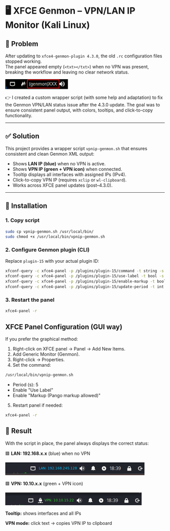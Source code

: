# 🖥 XFCE Genmon – VPN/LAN IP Monitor (Kali Linux)

## 📌 Problem
After updating to `xfce4-genmon-plugin 4.3.0`, the old `.rc` configuration files stopped working.  
The panel appeared empty (`<txt></txt>`) when no VPN was present, breaking the workflow and leaving no clear network status.

![Before – Empty panel](genmon-before-after/genmon-before.png)

👉 I created a custom wrapper script (with some help and adaptation) to fix the Genmon VPN/LAN status issue after the 4.3.0 update. 
The goal was to ensure consistent panel output, with colors, tooltips, and click-to-copy functionality.

---

## ✅ Solution
This project provides a wrapper script `vpnip-genmon.sh` that ensures consistent and clean Genmon XML output:

- Shows **LAN IP (blue)** when no VPN is active.
- Shows **VPN IP (green + VPN icon)** when connected.
- Tooltip displays all interfaces with assigned IPs (IPv4).
- Click-to-copy VPN IP (requires `xclip` or `wl-clipboard`).
- Works across XFCE panel updates (post–4.3.0).

---

## 🔧 Installation

### 1. Copy script
```bash
sudo cp vpnip-genmon.sh /usr/local/bin/
sudo chmod +x /usr/local/bin/vpnip-genmon.sh
```
### 2. Configure Genmon plugin (CLI)
Replace `plugin-15` with your actual plugin ID:
```bash
xfconf-query -c xfce4-panel -p /plugins/plugin-15/command -t string -s "/usr/local/bin/vpnip-genmon.sh"
xfconf-query -c xfce4-panel -p /plugins/plugin-15/use-label -t bool -s true
xfconf-query -c xfce4-panel -p /plugins/plugin-15/enable-markup -t bool -s true
xfconf-query -c xfce4-panel -p /plugins/plugin-15/update-period -t int -s 5000
```
### 3. Restart the panel
```bash
xfce4-panel -r
```
## XFCE Panel Configuration (GUI way)
If you prefer the graphical method:
1. Right-click on XFCE panel → Panel → Add New Items.
2. Add Generic Monitor (Genmon).
3. Right-click → Properties.
4. Set the command:
```bash
/usr/local/bin/vpnip-genmon.sh
```
- Period (s): 5
- Enable "Use Label"
- Enable "Markup (Pango markup allowed)"
5. Restart panel if needed:
```bash
xfce4-panel -r
```
## 🎯 Result
With the script in place, the panel always displays the correct status:

🟦 **LAN: 192.168.x.x** (blue) when no VPN

![After – VPN active](genmon-before-after/genmon-after-blue.png)

🟩 **VPN: 10.10.x.x** (green + VPN icon)

![After – VPN active](genmon-before-after/genmon-after-green.png)

**Tooltip:** shows interfaces and all IPs

**VPN mode:** click text → copies VPN IP to clipboard
